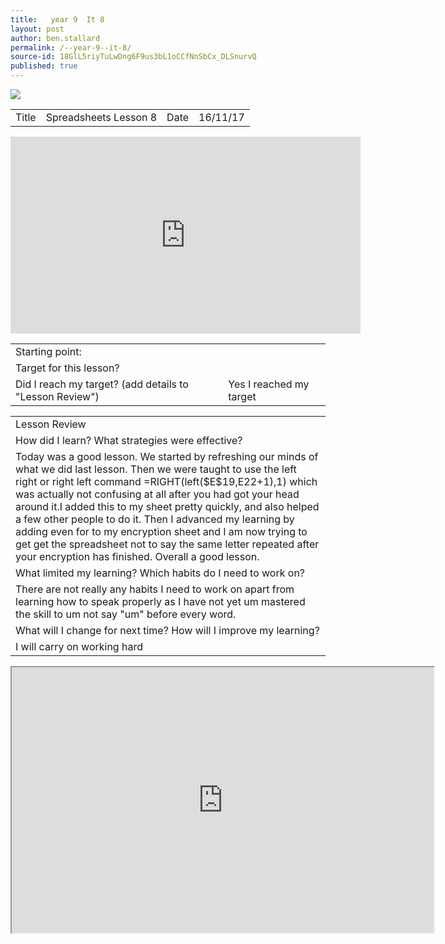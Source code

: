 ```yaml
---
title:   year 9  It 8
layout: post
author: ben.stallard
permalink: /--year-9--it-8/
source-id: 18GlL5riyTuLwDng6F9us3bL1oCCfNnSbCx_DLSnurvQ
published: true
---
```

<img src="https://github.com/benstallard/benstallard.github.io/blob/master/images/spreadsheets.jpg?raw=true">
<table>
  <tr>
    <td>Title</td>
    <td>Spreadsheets Lesson 8</td>
    <td>Date</td>
    <td>16/11/17</td>
  </tr>
</table>
<iframe width="560" height="315" src="https://www.youtube.com/embed/68Pqir_moqA" frameborder="0" allowfullscreen></iframe>


<table>
  <tr>
    <td>Starting point:</td>
    <td></td>
  </tr>
  <tr>
    <td>Target for this lesson?</td>
    <td></td>
  </tr>
  <tr>
    <td>Did I reach my target? 
(add details to "Lesson Review")</td>
    <td> Yes I reached my target</td>
  </tr>
</table>


<table>
  <tr>
    <td>Lesson Review</td>
  </tr>
  <tr>
    <td>How did I learn? What strategies were effective? </td>
  </tr>
  <tr>
    <td>Today was a good lesson. We started by refreshing our minds of what we did last lesson. Then we were taught to use the left right or right left command =RIGHT(left($E$19,E22+1),1) which was actually not confusing at all after you had got your head around it.I added this to my sheet pretty quickly, and also helped a few other people to do it. Then I advanced my learning by adding even for to my encryption sheet and I am now trying to get get the spreadsheet not to say the same letter repeated after your encryption has finished. Overall a good lesson.</td>
  </tr>
  <tr>
    <td>What limited my learning? Which habits do I need to work on? </td>
  </tr>
  <tr>
    <td>There are not really any habits I need to work on apart from learning how to speak properly as I have not yet um mastered the skill to um not say "um" before every word.</td>
  </tr>
  <tr>
    <td>What will I change for next time? How will I improve my learning?</td>
  </tr>
  <tr>
    <td>I will carry on working hard</td>
  </tr>
</table>
<iframe src="https://docs.google.com/spreadsheets/d/e/2PACX-1vT5PTDVjLrQsnuhX-tV91RxUlGvklauEh6fK9_8hclxcaTcj56pz0KSoeRBsakVC2E0SC98eD49QKeZ/pubhtml?widget=true&amp;headers=false" height="425" width="675"></iframe>




